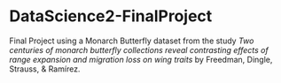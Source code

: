 # DataScience2-FinalProject
Final Project using a Monarch Butterfly dataset from the study *Two centuries of monarch butterfly collections reveal contrasting effects of range expansion and migration loss on wing traits* by Freedman, Dingle, Strauss, & Ramírez.
